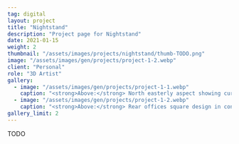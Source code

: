 ```yaml
---
tag: digital
layout: project
title: "Nightstand"
description: "Project page for Nightstand"
date: 2021-01-15
weight: 2
thumbnail: "/assets/images/projects/nightstand/thumb-TODO.png"
image: "/assets/images/gen/projects/project-1-2.webp"
client: "Personal"
role: "3D Artist"
gallery:
  - image: "/assets/images/gen/projects/project-1-1.webp"
    caption: "<strong>Above:</strong> North easterly aspect showing curved design"
  - image: "/assets/images/gen/projects/project-1-2.webp"
    caption: "<strong>Above:</strong> Rear offices square design in contrast"
gallery_limit: 2
---
```


TODO
